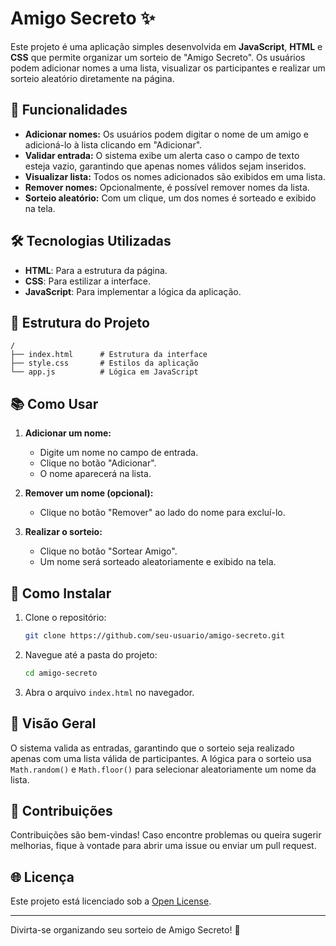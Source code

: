 # Amigo Secreto ✨

Este projeto é uma aplicação simples desenvolvida em **JavaScript**, **HTML** e **CSS** que permite organizar um sorteio de "Amigo Secreto". Os usuários podem adicionar nomes a uma lista, visualizar os participantes e realizar um sorteio aleatório diretamente na página.

## 🚀 Funcionalidades

- **Adicionar nomes:** Os usuários podem digitar o nome de um amigo e adicioná-lo à lista clicando em "Adicionar".
- **Validar entrada:** O sistema exibe um alerta caso o campo de texto esteja vazio, garantindo que apenas nomes válidos sejam inseridos.
- **Visualizar lista:** Todos os nomes adicionados são exibidos em uma lista.
- **Remover nomes:** Opcionalmente, é possível remover nomes da lista.
- **Sorteio aleatório:** Com um clique, um dos nomes é sorteado e exibido na tela.

## 🛠️ Tecnologias Utilizadas

- **HTML**: Para a estrutura da página.
- **CSS**: Para estilizar a interface.
- **JavaScript**: Para implementar a lógica da aplicação.

## 📂 Estrutura do Projeto

```plaintext
/
├── index.html      # Estrutura da interface
├── style.css       # Estilos da aplicação
└── app.js          # Lógica em JavaScript
```

## 📚 Como Usar

1. **Adicionar um nome:**

   - Digite um nome no campo de entrada.
   - Clique no botão "Adicionar".
   - O nome aparecerá na lista.

2. **Remover um nome (opcional):**

   - Clique no botão "Remover" ao lado do nome para excluí-lo.

3. **Realizar o sorteio:**

   - Clique no botão "Sortear Amigo".
   - Um nome será sorteado aleatoriamente e exibido na tela.

## 🔧 Como Instalar

1. Clone o repositório:

   ```bash
   git clone https://github.com/seu-usuario/amigo-secreto.git
   ```

2. Navegue até a pasta do projeto:

   ```bash
   cd amigo-secreto
   ```

3. Abra o arquivo `index.html` no navegador.

## 🔎 Visão Geral

O sistema valida as entradas, garantindo que o sorteio seja realizado apenas com uma lista válida de participantes. A lógica para o sorteio usa `Math.random()` e `Math.floor()` para selecionar aleatoriamente um nome da lista.

## 🙏 Contribuições

Contribuições são bem-vindas! Caso encontre problemas ou queira sugerir melhorias, fique à vontade para abrir uma issue ou enviar um pull request.

## 🌐 Licença

Este projeto está licenciado sob a [Open License](LICENSE).

---

Divirta-se organizando seu sorteio de Amigo Secreto! 🎁

